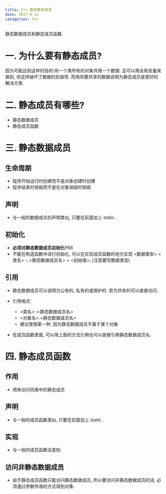 ```yaml
---
title: C++ 类的静态成员
date: 2017-9-12
categories: C++
---
```


静态数据成员和静态成员函数.
<!--more-->

# 一. 为什么要有静态成员?
因为可能达到这样的目的:同一个类所有的对象共用一个数据. 
这可以用全局变量来做到, 但这样破坏了数据的封装性. 而用将要共享的数据说明为静态成员是更好的解决方案.

# 二. 静态成员有哪些?
- 静态数据成员
- 静态成员函数

# 三. 静态数据成员 
## 生命周期
- 程序开始运行时创建而不是对象创建时创建
- 程序结束时销毁而不是在对象销毁时销毁

## 声明
- 与一般的数据成员的声明类似, 只要在前面加上 static .

## 初始化
- **必须对静态数据成员初始化**P66
- 不能在构造函数中进行初始化, 可以在实现成员函数的地方实现
    <数据类型> <类名> :: <静态数据成员名> = <初始值>;
    (注意要写数据类型)

## 引用
- 静态数据成员可以说明为公有的, 私有的或保护的. 若为共有的可以直接访问. 

- 引用格式:
    + <类名>::<静态数据成员名>
    + <对象名>.<静态数据成员名>
    + 建议使用第一种, 因为静态数据成员不属于某个对象

- 在成员函数里面, 可以用上面的方法引用也可以直接引用静态数据成员名. 

# 四. 静态成员函数
## 作用
- 用来访问同类中的静态成员

## 声明
- 与一般的成员函数类似, 只要在前面加上 static .

## 实现
- 与一般的成员函数没差别.

## 访问非静态数据成员
- 由于静态成员函数只能访问静态数据成员, 所以要访问非静态数据成员的话, 必须通过参数传递的方式得到对象. 
